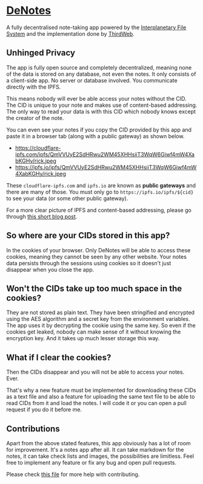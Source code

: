 # [DeNotes](https://earnest-churros-9ff8e8.netlify.app/)

A fully decentralised note-taking app powered by the [Interplanetary File System](https://ipfs.io) and the implementation done by [ThirdWeb](https://portal.thirdweb.com/storage).

## Unhinged Privacy

The app is fully open source and completely decentralized, meaning none of the data is stored on any database, not even the notes. It only consists of a client-side app. No server or database involved. You communicate directly with the IPFS.

This means nobody will ever be able access your notes without the CID. The CID is unique to your note and makes use of content-based addressing. The only way to read your data is with this CID which nobody knows except the creator of the note.

You can even see your notes if you copy the CID provided by this app and paste it in a browser tab (along with a public gateway) as shown below.

- https://cloudflare-ipfs.com/ipfs/QmVVUyE2SdHRwu2WM45XHHsiiT3WqW6Giwf4mW4XabKGHy/rick.jpeg
- https://ipfs.io/ipfs/QmVVUyE2SdHRwu2WM45XHHsiiT3WqW6Giwf4mW4XabKGHy/rick.jpeg

These `cloudflare-ipfs.com` and `ipfs.io` are known as **public gateways** and there are many of those. You must only go to `https://ipfs.io/ipfs/${cid}` to see your data (or some other public gateway).

For a more clear picture of IPFS and content-based addressing, please go through [this short blog post](https://electroblog.hashnode.dev/beginners-guide-to-ipfs).

## So where are your CIDs stored in this app?

In the cookies of your browser. Only DeNotes will be able to access these cookies, meaning they cannot be seen by any other website. Your notes data persists through the sessions using cookies so it doesn't just disappear when you close the app.

## Won't the CIDs take up too much space in the cookies?

They are not stored as plain text. They have been stringified and encrypted using the AES algorithm and a secret key from the environment variables. The app uses it by decrypting the cookie using the same key. So even if the cookies get leaked, nobody can make sense of it without knowing the encryption key. And it takes up much lesser storage this way.

## What if I clear the cookies?

Then the CIDs disappear and you will not be able to access your notes. Ever.

That's why a new feature must be implemented for downloading these CIDs as a text file and also a feature for uploading the same text file to be able to read CIDs from it and load the notes. I will code it or you can open a pull request if you do it before me.

## Contributions

Apart from the above stated features, this app obviously has a lot of room for improvement. It's a notes app after all. It can take markdown for the notes, it can take check lists and images, the possibilities are limitless. Feel free to implement any feature or fix any bug and open pull requests.

Please check [this file](/CONTRIBUTING.md) for more help with contributing.
